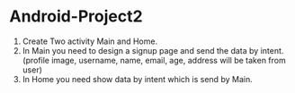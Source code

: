 ﻿# Android-Project2
1. Create Two activity Main and Home.
2. In Main you need to design a signup page and send the data by intent. (profile image, username, name, email, age, address will be taken from user)
3. In Home you need show data by intent which is send by Main.
